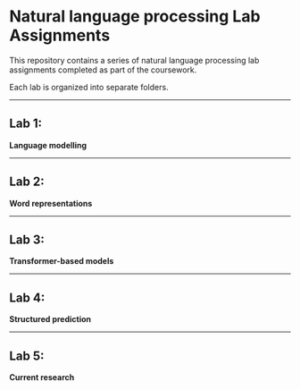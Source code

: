 # Natural language processing Lab Assignments

This repository contains a series of natural language processing lab assignments completed as part of the coursework.

Each lab is organized into separate folders.

---

## Lab 1: 

**Language modelling**

---

## Lab 2:

**Word representations**

---

## Lab 3:

**Transformer-based models**

---

## Lab 4:

**Structured prediction**

---

## Lab 5:

**Current research**

